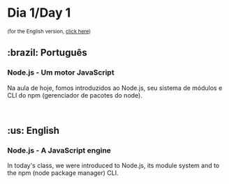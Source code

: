 # Dia 1/Day 1

<small>(for the English version, <a href="#en">click here</a>)</small>

<h2>:brazil: Português</h2>
<h3>Node.js - Um motor JavaScript</h3>
<p>Na aula de hoje, fomos introduzidos ao Node.js, seu sistema de módulos e CLI do npm (gerenciador de pacotes do node).</p>
<br>

<h2 id="en">:us: English</h2>
<h3>Node.js - A JavaScript engine</h3>
<p>In today's class, we were introduced to Node.js, its module system and to the npm (node package manager) CLI.</p>
